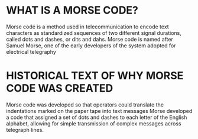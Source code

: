 # WHAT IS A MORSE CODE?
Morse code is a method used in telecommunication to encode text characters as standardized sequences of two different signal durations, called dots and dashes, or dits and dahs. Morse code is named after Samuel Morse, one of the early developers of the system adopted for electrical telegraphy

# HISTORICAL TEXT OF WHY MORSE CODE WAS CREATED  
Morse code was developed so that operators could translate the indentations marked on the paper tape into text messages
Morse developed a code that assigned a set of dots and dashes to each letter of the English alphabet, allowing for simple transmission of complex messages across telegraph lines.

